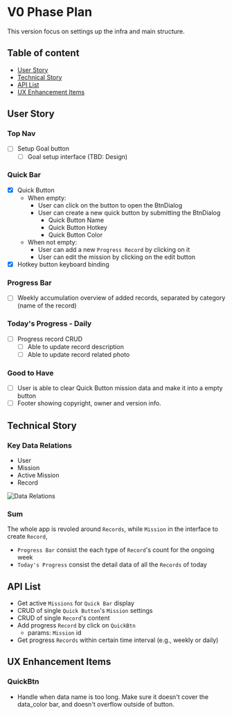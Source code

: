 # V0 Phase Plan

This version focus on settings up the infra and main structure.

## Table of content

- [User Story](#User-Story)
- [Technical Story](#Technical-Story)
- [API List](#API-List)
- [UX Enhancement Items](#UX-Enhancement-Items)

## User Story

### Top Nav

- [ ] Setup Goal button
  - [ ] Goal setup interface (TBD: Design)

### Quick Bar

- [x] Quick Button
  - When empty:
    - User can click on the button to open the BtnDialog
    - User can create a new quick button by submitting the BtnDialog
      - Quick Button Name
      - Quick Button Hotkey
      - Quick Button Color
  - When not empty:
    - User can add a new `Progress Record` by clicking on it
    - User can edit the mission by clicking on the edit button
- [x] Hotkey button keyboard binding

### Progress Bar

- [ ] Weekly accumulation overview of added records, separated by category (name of the record)

### Today's Progress - Daily

- [ ] Progress record CRUD
  - [ ] Able to update record description
  - [ ] Able to update record related photo

### Good to Have

- [ ] User is able to clear Quick Button mission data and make it into a empty button
- [ ] Footer showing copyright, owner and version info.

## Technical Story

### Key Data Relations

- User
- Mission
- Active Mission
- Record

![Data Relations](https://i.imgur.com/2oFcE04.png)

### Sum

The whole app is revoled around `Records`, while `Mission` in the interface to create `Record`,

- `Progress Bar` consist the each type of `Record`'s count for the ongoing week
- `Today's Progress` consist the detail data of all the `Records` of today

## API List

- Get active `Missions` for `Quick Bar` display
- CRUD of single `Quick Button`'s `Mission` settings
- CRUD of single `Record`'s content
- Add progress `Record` by click on `QuickBtn`
  - params: `Mission` id
- Get progress `Records` within certain time interval (e.g., weekly or daily)

## UX Enhancement Items

### QuickBtn

- Handle when data name is too long. Make sure it doesn't cover the data_color bar, and doesn't overflow outside of button.
